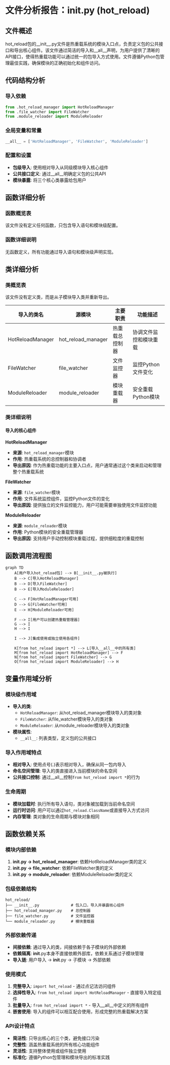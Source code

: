 # 文件分析报告：__init__.py (hot_reload)

## 文件概述
hot_reload包的__init__.py文件是热重载系统的模块入口点，负责定义包的公共接口和导出核心组件。该文件通过简洁的导入和__all__声明，为用户提供了清晰的API接口，使得热重载功能可以通过统一的包导入方式使用。文件遵循Python包管理最佳实践，确保模块的正确初始化和组件访问。

## 代码结构分析

### 导入依赖
```python
from .hot_reload_manager import HotReloadManager
from .file_watcher import FileWatcher
from .module_reloader import ModuleReloader
```

### 全局变量和常量
```python
__all__ = ['HotReloadManager', 'FileWatcher', 'ModuleReloader']
```

### 配置和设置
- **包级导入**: 使用相对导入从同级模块导入核心组件
- **公共接口定义**: 通过__all__明确定义包的公共API
- **模块暴露**: 将三个核心类暴露给包用户

## 函数详细分析

### 函数概览表
该文件没有定义任何函数，只包含导入语句和模块级配置。

### 函数详细说明
无函数定义，所有功能通过导入语句和模块级声明实现。

## 类详细分析

### 类概览表
该文件没有定义类，而是从子模块导入类并重新导出。

| 导入的类名 | 源模块 | 主要职责 | 功能描述 |
|------------|--------|----------|----------|
| HotReloadManager | hot_reload_manager | 热重载总控制器 | 协调文件监控和模块重载 |
| FileWatcher | file_watcher | 文件监控器 | 监控Python文件变化 |
| ModuleReloader | module_reloader | 模块重载器 | 安全重载Python模块 |

### 类详细说明

#### 导入的核心组件

**HotReloadManager**
- **来源**: `hot_reload_manager`模块
- **作用**: 热重载系统的总控制器和协调者
- **导出原因**: 作为热重载功能的主要入口点，用户通常通过这个类来启动和管理整个热重载系统

**FileWatcher**
- **来源**: `file_watcher`模块  
- **作用**: 文件系统监控组件，监控Python文件的变化
- **导出原因**: 提供独立的文件监控能力，用户可能需要单独使用文件监控功能

**ModuleReloader**
- **来源**: `module_reloader`模块
- **作用**: Python模块的安全重载管理器
- **导出原因**: 支持用户手动控制模块重载过程，提供细粒度的重载控制

## 函数调用流程图
```mermaid
graph TD
    A[用户导入hot_reload包] --> B[__init__.py被执行]
    B --> C[导入HotReloadManager]
    B --> D[导入FileWatcher] 
    B --> E[导入ModuleReloader]
    
    C --> F[HotReloadManager可用]
    D --> G[FileWatcher可用]
    E --> H[ModuleReloader可用]
    
    F --> I[用户可以创建热重载管理器]
    G --> I
    H --> I
    
    I --> J[集成使用或独立使用各组件]
    
    K[from hot_reload import *] --> L[导入__all__中的所有类]
    M[from hot_reload import HotReloadManager] --> F
    N[from hot_reload import FileWatcher] --> G
    O[from hot_reload import ModuleReloader] --> H
```

## 变量作用域分析

### 模块级作用域
- **导入的类**:
  - `HotReloadManager`: 从hot_reload_manager模块导入的类对象
  - `FileWatcher`: 从file_watcher模块导入的类对象  
  - `ModuleReloader`: 从module_reloader模块导入的类对象
- **模块属性**:
  - `__all__`: 列表类型，定义包的公共接口

### 导入作用域特点
- **相对导入**: 使用点号(.)表示相对导入，确保从同一包内导入
- **命名空间管理**: 导入的类直接进入当前模块的命名空间
- **公共接口控制**: 通过__all__控制`from hot_reload import *`的行为

### 生命周期
- **模块加载时**: 执行所有导入语句，类对象被加载到当前命名空间
- **运行时访问**: 用户可以通过`hot_reload.ClassName`或直接导入方式访问
- **内存管理**: 类对象的生命周期与模块对象相同

## 函数依赖关系

### 模块内部依赖
1. **__init__.py -> hot_reload_manager**: 依赖HotReloadManager类的定义
2. **__init__.py -> file_watcher**: 依赖FileWatcher类的定义  
3. **__init__.py -> module_reloader**: 依赖ModuleReloader类的定义

### 包级依赖结构
```
hot_reload/
├── __init__.py              # 包入口，导入并暴露核心组件
├── hot_reload_manager.py    # 总控制器
├── file_watcher.py          # 文件监控器  
└── module_reloader.py       # 模块重载器
```

### 外部依赖传递
- **间接依赖**: 通过导入的类，间接依赖于各子模块的外部依赖
- **依赖隔离**: __init__.py本身不直接依赖外部库，依赖关系通过子模块管理
- **导入链**: 用户导入 -> __init__.py -> 子模块 -> 外部依赖

### 使用模式
1. **完整导入**: `import hot_reload` - 通过点记法访问组件
2. **选择性导入**: `from hot_reload import HotReloadManager` - 直接导入特定组件
3. **批量导入**: `from hot_reload import *` - 导入__all__中定义的所有组件
4. **嵌套使用**: 导入的组件可以相互配合使用，形成完整的热重载解决方案

### API设计特点
- **简洁性**: 只导出核心的三个类，避免接口污染
- **完整性**: 涵盖热重载系统的所有核心功能组件
- **灵活性**: 支持整体使用或组件独立使用
- **标准化**: 遵循Python包管理和模块导出的标准实践